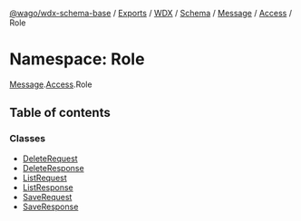 [@wago/wdx-schema-base](../README.md) / [Exports](../modules.md) / [WDX](WDX.md) / [Schema](WDX.Schema.md) / [Message](WDX.Schema.Message.md) / [Access](WDX.Schema.Message.Access.md) / Role

# Namespace: Role

[Message](WDX.Schema.Message.md).[Access](WDX.Schema.Message.Access.md).Role

## Table of contents

### Classes

- [DeleteRequest](../classes/WDX.Schema.Message.Access.Role.DeleteRequest.md)
- [DeleteResponse](../classes/WDX.Schema.Message.Access.Role.DeleteResponse.md)
- [ListRequest](../classes/WDX.Schema.Message.Access.Role.ListRequest.md)
- [ListResponse](../classes/WDX.Schema.Message.Access.Role.ListResponse.md)
- [SaveRequest](../classes/WDX.Schema.Message.Access.Role.SaveRequest.md)
- [SaveResponse](../classes/WDX.Schema.Message.Access.Role.SaveResponse.md)
